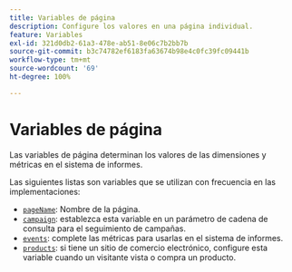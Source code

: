 ```yaml
---
title: Variables de página
description: Configure los valores en una página individual.
feature: Variables
exl-id: 321d0db2-61a3-478e-ab51-8e06c7b2bb7b
source-git-commit: b3c74782ef6183fa63674b98e4c0fc39fc09441b
workflow-type: tm+mt
source-wordcount: '69'
ht-degree: 100%

---
```


# Variables de página

Las variables de página determinan los valores de las dimensiones y métricas en el sistema de informes.

Las siguientes listas son variables que se utilizan con frecuencia en las implementaciones:

* [`pageName`](pagename.md): Nombre de la página.
* [`campaign`](campaign.md): establezca esta variable en un parámetro de cadena de consulta para el seguimiento de campañas.
* [`events`](events/events-overview.md): complete las métricas para usarlas en el sistema de informes.
* [`products`](products.md): si tiene un sitio de comercio electrónico, configure esta variable cuando un visitante vista o compra un producto.
